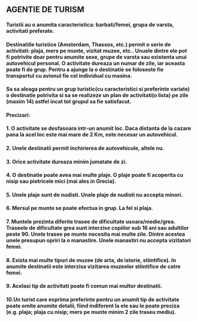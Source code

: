 ## AGENTIE DE TURISM

#### Turistii au o anumita caracteristica: barbati/femei, grupa de varsta, activitati preferate.
#### Destinatiile turistice (Amsterdam, Thassos, etc.) permit o serie de activitati: plaja, mers pe munte, vizitat muzee, etc.. Unuele dintre ele pot fi potrivite doar pentru anumite sexe, grupe de varsta sau existenta unui autovehicul personal. O activitate dureaza un numar de zile, iar aceasta poate fi de grup. Pentru a ajunge la o destinatie se foloseste fie transportul cu avionul fie cel individual cu masina.
#### Sa sa aleaga pentru un grup turistic(cu caracteristici si preferinte variate) o destinatie potrivita si sa se realizeze un plan de activitati(o lista) pe zile (maxim 14) astfel incat tot grupul sa fie satisfacut.

#### Precizari:
#### 1. O activitate se desfasoara intr-un anumit loc. Daca distanta de la cazare pana la acel loc este mai mare de 2 Km, este necesar un autovehicul.
#### 2. Unele destinatii permit inchirierea de autovehicule, altele nu.
#### 3. Orice activitate dureaza minim jumatate de zi.
#### 4. O destinatie poate avea mai multe plaje. O plaje poate fi acoperita cu nisip sau pietricele mici (mai ales in Grecia).
#### 5. Unele plaje sunt de nudisti. Unele plaje de nudisti nu accepta minori.
#### 6. Mersul pe munte se poate efectua in grup. La fel si plaja.
#### 7. Muntele prezinta diferite trasee de dificultate usoara/medie/grea. Traseele de dificultate grea sunt interzise copiilor sub 16 ani sau adultilor peste 90. Unele trasee pe munte necesita mai multe zile. Dintre acestea unele presupun opriri la o manastire. Unele manastiri nu accepta vizitatori femei.
#### 8. Exista mai multe tipuri de muzee (de arta, de istorie, stiintifice). In anumite destinatii este interzisa vizitarea muzeelor stiintifice de catre femei.
#### 9. Acelasi tip de activitati poate fi comun mai multor destinatii.
#### 10.Un turist care exprima preferinte pentru un anumit tip de activitate poate omite anumite detalii, fiind indiferent la ele sau le poate preciza (e.g. plaja; plaja cu nisip; mers pe munte minim 2 zile traseu mediu).
